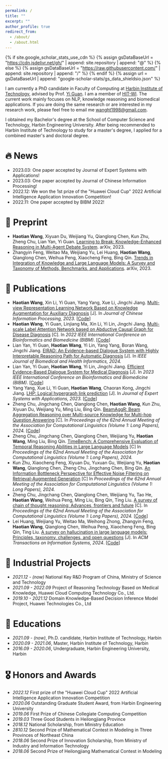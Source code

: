 ```yaml
---
permalink: /
title: ""
excerpt: ""
author_profile: true
redirect_from: 
  - /about/
  - /about.html
---
```


{% if site.google_scholar_stats_use_cdn %}
{% assign gsDataBaseUrl = "https://cdn.jsdelivr.net/gh/" | append: site.repository | append: "@" %}
{% else %}
{% assign gsDataBaseUrl = "https://raw.githubusercontent.com/" | append: site.repository | append: "/" %}
{% endif %}
{% assign url = gsDataBaseUrl | append: "google-scholar-stats/gs_data_shieldsio.json" %}

<span class='anchor' id='about-me'></span>

I am currently a PhD candidate in Faculty of Computing at [Harbin Institute of Technology](https://www.hit.edu.cn/), advised by Prof. [Yi Guan](https://wi.hit.edu.cn/info/1004/1011.htm). I am a member of [HIT-WI](https://wi.hit.edu.cn/index.htm). The current work mainly focuses on NLP, knowledge reasoning and biomedical applications. If you are doing the same research or are interested in my research work, please feel free to email me [wanght1998@gmail.com](mailto:wanght1998#gmail.com).

I obtained my Bachelor's degree at the School of Computer Science and Technology, Harbin Engineering University. After being recommended to Harbin Institute of Technology to study for a master's degree, I applied for a combined master's and doctoral degree.

# 🔥 News
- 2023.03: One paper accepted by Journal of Expert Systems with Applications!
- 2023.03: One paper accepted by Journal of Chinese Information Processing!
- 2022.12: We won the 1st prize of the "Huawei Cloud Cup" 2022 Artificial Intelligence Application Innovation Competition!
- 2022.11: One paper accepted by BIBM 2022!

[//]: # (- *2022.02*: &nbsp;🎉🎉 Lorem ipsum dolor sit amet, consectetur adipiscing elit. Vivamus ornare aliquet ipsum, ac tempus justo dapibus sit amet. )

[//]: # (- *2022.02*: &nbsp;🎉🎉 Lorem ipsum dolor sit amet, consectetur adipiscing elit. Vivamus ornare aliquet ipsum, ac tempus justo dapibus sit amet. )

# 📄 Preprint

- **Haotian Wang**, Xiyuan Du, Weijiang Yu, Qianglong Chen, Kun Zhu, Zheng Chu, Lian Yan, Yi Guan. [Learning to Break: Knowledge-Enhanced Reasoning in Multi-Agent Debate System](https://arxiv.org/abs/2312.04854). arXiv, 2023.
- Zhangyin Feng, Weitao Ma, Weijiang Yu, Lei Huang, **Haotian Wang**, Qianglong Chen, Weihua Peng, Xiaocheng Feng, Bing Qin. [Trends in Integration of Knowledge and Large Language Models: A Survey and Taxonomy of Methods, Benchmarks, and Applications](https://arxiv.org/abs/2311.05876). arXiv, 2023. 


# 📝 Publications
- **Haotian Wang**, Xin Li, Yi Guan, Yang Yang, Xue Li, Jingchi Jiang.
  [Multi-view Representation Learning Network Based on Knowledge Augmentation for Auxiliary Diagnosis](https://github.com/FutureForMe/MVRLN/blob/master/%E6%9C%80%E7%BB%88%E7%A8%BF.pdf) [J].
  In _Journal of Chinese Information Processing, 2023._ [[Code](https://github.com/FutureForMe/MVRLN)]
- **Haotian Wang**, Yi Guan, Linjiang Ma, Xin Li, Yi Lin, Jingchi Jiang. 
  [Multi-scale Label Attention Network based on Abductive Causal Graph for Disease Diagnosis](https://ieeexplore.ieee.org/document/9994978/authors?signout=success#authors) [C].
  In _2022 IEEE International Conference on Bioinformatics and Biomedicine (BIBM)_. [[Code](https://github.com/FutureForMe/MSLAN-ACG)]
- Lian Yan, Yi Guan, **Haotian Wang**, Yi Lin, Yang Yang, Boran Wang, Jingchi Jiang.
  [EIRAD: An Evidence-based Dialogue System with Highly Interpretable Reasoning Path for Automatic Diagnosis](https://ieeexplore.ieee.org/abstract/document/10595530) [J].
  In _IEEE Journal of Biomedical and Health Informatics, 2024._ 
- Lian Yan, Yi Guan, **Haotian Wang**, Yi Lin, Jingchi Jiang.
  [Efficient Evidence-Based Dialogue System for Medical Diagnosis](https://ieeexplore.ieee.org/abstract/document/10385366/) [J].
  In _2023 IEEE International Conference on Bioinformatics and Biomedicine (BIBM)_. [[Code](https://github.com/YanPioneer/EBAD)]
- Yang Yang, Xue Li, Yi Guan, **Haotian Wang**, Chaoran Kong, Jingchi Jiang.
  [LHP: Logical hypergraph link prediction](https://www.sciencedirect.com/science/article/abs/pii/S0957417423003433) [J].
  In _Journal of Expert Systems with Applications, 2023._ [[Code](https://github.com/yang1992samantha/LHP)]
- Zheng Chu, Jingchang Chen, Qianglong Chen, **Haotian Wang**, Kun Zhu, Xiyuan Du, Weijiang Yu, Ming Liu, Bing Qin.
  [BeamAggR: Beam Aggregation Reasoning over Multi-source Knowledge for Multi-hop Question Answering](https://aclanthology.org/2024.acl-long.67.pdf) [C]. 
  In _Proceedings of the 62nd Annual Meeting of the Association for Computational Linguistics (Volume 1: Long Papers), 2024._ [[Code](https://github.com/zchuz/TimeBench)]
- Zheng Chu, Jingchang Chen, Qianglong Chen, Weijiang Yu, **Haotian Wang**, Ming Liu, Bing Qin. 
  [TimeBench: A Comprehensive Evaluation of Temporal Reasoning Abilities in Large Language Models](https://arxiv.org/abs/2311.17667) [C]
  In _Proceedings of the 62nd Annual Meeting of the Association for Computational Linguistics (Volume 1: Long Papers), 2024._ 
- Kun Zhu, Xiaocheng Feng, Xiyuan Du, Yuxuan Gu, Weijiang Yu, **Haotian Wang**, Qianglong Chen, Zheng Chu, Jingchang Chen, Bing Qin.
  [An Information Bottleneck Perspective for Effective Noise Filtering on Retrieval-Augmented Generation](https://aclanthology.org/2024.acl-long.59.pdf) [C]
  In _Proceedings of the 62nd Annual Meeting of the Association for Computational Linguistics (Volume 1: Long Papers), 2024._ 
- Zheng Chu, Jingchang Chen, Qianglong Chen, Weijiang Yu, Tao He, **Haotian Wang**, Weihua Peng, Ming Liu, Bing Qin, Ting Liu. 
  [A survey of chain of thought reasoning: Advances, frontiers and future](https://arxiv.org/abs/2309.15402) [C].
  In _Proceedings of the 62nd Annual Meeting of the Association for Computational Linguistics (Volume 1: Long Papers), 2024._ [[Code](https://github.com/zchuz/CoT-Reasoning-Survey)]
- Lei Huang, Weijiang Yu, Weitao Ma, Weihong Zhong, Zhangyin Feng, **Haotian Wang**, Qianglong Chen, Weihua Peng, Xiaocheng Feng, Bing Qin, Ting Liu. 
  [A survey on hallucination in large language models: Principles, taxonomy, challenges, and open questions](https://arxiv.org/abs/2311.05232) [J].
  In _ACM Transactions on Information Systems, 2024_. [[Code](https://github.com/LuckyyySTA/Awesome-LLM-hallucination)]



[//]: # (<div class='paper-box'><div class='paper-box-image'><div><div class="badge">CVPR 2016</div><img src='images/500x300.png' alt="sym" width="100%"></div></div>)

[//]: # (<div class='paper-box-text' markdown="1">)

[//]: # ()
[//]: # ([Deep Residual Learning for Image Recognition]&#40;https://openaccess.thecvf.com/content_cvpr_2016/papers/He_Deep_Residual_Learning_CVPR_2016_paper.pdf&#41;)

[//]: # ()
[//]: # (**Kaiming He**, Xiangyu Zhang, Shaoqing Ren, Jian Sun)

[//]: # ()
[//]: # ([**Project**]&#40;https://scholar.google.com/citations?view_op=view_citation&hl=zh-CN&user=DhtAFkwAAAAJ&citation_for_view=DhtAFkwAAAAJ:ALROH1vI_8AC&#41; <strong><span class='show_paper_citations' data='DhtAFkwAAAAJ:ALROH1vI_8AC'></span></strong>)

[//]: # (- Lorem ipsum dolor sit amet, consectetur adipiscing elit. Vivamus ornare aliquet ipsum, ac tempus justo dapibus sit amet. )

[//]: # (</div>)

[//]: # (</div>)

[//]: # ()
[//]: # (- [Lorem ipsum dolor sit amet, consectetur adipiscing elit. Vivamus ornare aliquet ipsum, ac tempus justo dapibus sit amet]&#40;https://github.com&#41;, A, B, C, **CVPR 2020**)

# 📂 Industrial Projects
- *2021.12 - (now)* National Key R\&D Program of China, Ministry of Science and Technology
- *2021.09 - 2022.09* Project of Reasoning Technology Based on Medical Knowledge, Huawei Cloud Computing Technology Co., Ltd.
- *2019.10 - 2021.12* Domain Knowledge-Based Decision Inference Model Project, Huawei Technologies Co., Ltd

# 📖 Educations
- *2021.09 - (now)*, Ph.D. candidate, Harbin Institute of Technology, Harbin
- *2020.09 - 2021.06*, Master, Harbin Institute of Technology, Harbin
- *2016.09 - 2020.06*, Undergraduate, Harbin Engineering University, Harbin

# 🎖 Honors and Awards
- *2022.12* First prize of the "Huawei Cloud Cup" 2022 Artificial Intelligence Application Innovation Competition
- *2020.06* Outstanding Graduate Student Award, from Harbin Engineering University
- *2019.06* First Prize of Chinese Collegiate Computing Competition
- *2019.03* Three Good Students in Heilongjiang Province
- *2018.12* National Scholarship, from Ministry Education
- *2810.12* Second Prize of Mathematical Contest in Modeling in Three Provinces of Northeast China
- *2018.06* Second Prize of Innovation Scholarship, from Ministry of Industry and Information Technology
- *2018.06* Second Prize of Heilongjiang Mathematical Contest in Modeling


[//]: # (# 💬 Invited Talks)

[//]: # (- *2021.06*, Lorem ipsum dolor sit amet, consectetur adipiscing elit. Vivamus ornare aliquet ipsum, ac tempus justo dapibus sit amet. )

[//]: # (- *2021.03*, Lorem ipsum dolor sit amet, consectetur adipiscing elit. Vivamus ornare aliquet ipsum, ac tempus justo dapibus sit amet.  \| [\[video\]]&#40;https://github.com/&#41;)

[//]: # (# 💻 Internships)

[//]: # (- *2019.05 - 2020.02*, [Lorem]&#40;https://github.com/&#41;, China.)